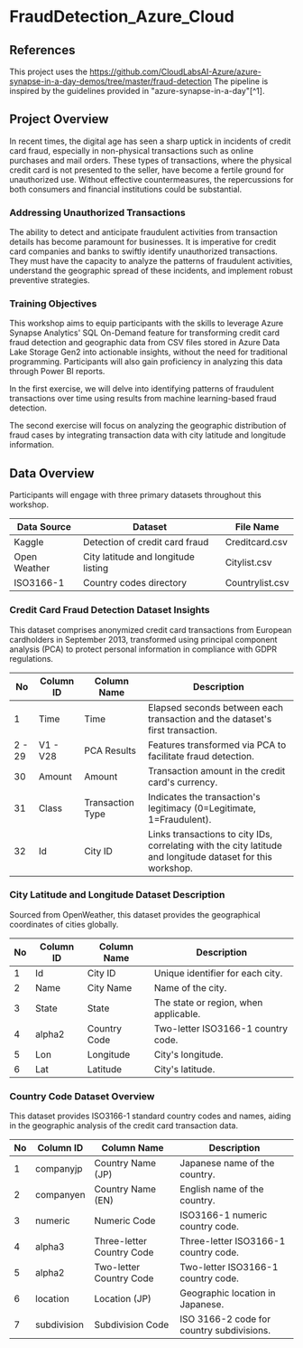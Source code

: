 # FraudDetection_Azure_Cloud

## References

This project uses the https://github.com/CloudLabsAI-Azure/azure-synapse-in-a-day-demos/tree/master/fraud-detection The pipeline is inspired by the guidelines provided in "azure-synapse-in-a-day"[^1].

## Project Overview

In recent times, the digital age has seen a sharp uptick in incidents of credit card fraud, especially in non-physical transactions such as online purchases and mail orders. These types of transactions, where the physical credit card is not presented to the seller, have become a fertile ground for unauthorized use. Without effective countermeasures, the repercussions for both consumers and financial institutions could be substantial.

### Addressing Unauthorized Transactions

The ability to detect and anticipate fraudulent activities from transaction details has become paramount for businesses. It is imperative for credit card companies and banks to swiftly identify unauthorized transactions. They must have the capacity to analyze the patterns of fraudulent activities, understand the geographic spread of these incidents, and implement robust preventive strategies.

### Training Objectives

This workshop aims to equip participants with the skills to leverage Azure Synapse Analytics' SQL On-Demand feature for transforming credit card fraud detection and geographic data from CSV files stored in Azure Data Lake Storage Gen2 into actionable insights, without the need for traditional programming. Participants will also gain proficiency in analyzing this data through Power BI reports.

In the first exercise, we will delve into identifying patterns of fraudulent transactions over time using results from machine learning-based fraud detection.

The second exercise will focus on analyzing the geographic distribution of fraud cases by integrating transaction data with city latitude and longitude information.

## Data Overview

Participants will engage with three primary datasets throughout this workshop.

| Data Source | Dataset | File Name |
| --- | --- | --- |
| Kaggle | Detection of credit card fraud | Creditcard.csv |
| Open Weather | City latitude and longitude listing | Citylist.csv |
| ISO3166-1 | Country codes directory | Countrylist.csv |

### Credit Card Fraud Detection Dataset Insights

This dataset comprises anonymized credit card transactions from European cardholders in September 2013, transformed using principal component analysis (PCA) to protect personal information in compliance with GDPR regulations.

| No | Column ID | Column Name | Description |
| -- | --------- | ----------- | ----------- |
| 1 | Time | Time | Elapsed seconds between each transaction and the dataset's first transaction. |
| 2 - 29 | V1 - V28 | PCA Results | Features transformed via PCA to facilitate fraud detection. |
| 30 | Amount | Amount | Transaction amount in the credit card's currency. |
| 31 | Class | Transaction Type | Indicates the transaction's legitimacy (0=Legitimate, 1=Fraudulent). |
| 32 | Id | City ID | Links transactions to city IDs, correlating with the city latitude and longitude dataset for this workshop. |

### City Latitude and Longitude Dataset Description

Sourced from OpenWeather, this dataset provides the geographical coordinates of cities globally.

| No | Column ID | Column Name | Description |
| -- | --------- | ----------- | ----------- |
| 1 | Id | City ID | Unique identifier for each city. |
| 2 | Name | City Name | Name of the city. |
| 3 | State | State | The state or region, when applicable. |
| 4 | alpha2 | Country Code | Two-letter ISO3166-1 country code. |
| 5 | Lon | Longitude | City's longitude. |
| 6 | Lat | Latitude | City's latitude. |

### Country Code Dataset Overview

This dataset provides ISO3166-1 standard country codes and names, aiding in the geographic analysis of the credit card transaction data.

| No | Column ID | Column Name | Description |
| -- | --------- | ----------- | ----------- |
| 1 | companyjp | Country Name (JP) | Japanese name of the country. |
| 2 | companyen | Country Name (EN) | English name of the country. |
| 3 | numeric | Numeric Code | ISO3166-1 numeric country code. |
| 4 | alpha3 | Three-letter Country Code | Three-letter ISO3166-1 country code. |
| 5 | alpha2 | Two-letter Country Code | Two-letter ISO3166-1 country code. |
| 6 | location | Location (JP) | Geographic location in Japanese. |
| 7 | subdivision | Subdivision Code | ISO 3166-2 code for country subdivisions.
